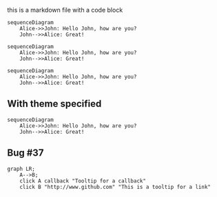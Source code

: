 this is a markdown file
with a code block


```{.mermaid width=100 format=png loc=img}
sequenceDiagram
    Alice->>John: Hello John, how are you?
    John-->>Alice: Great!
```

```{.mermaid width=100 format=png loc=img}
sequenceDiagram
    Alice->>John: Hello John, how are you?
    John-->>Alice: Great!
```

```{.mermaid width=100 format=svg }
sequenceDiagram
    Alice->>John: Hello John, how are you?
    John-->>Alice: Great!
```

With theme specified
---------------------

```{.mermaid width=100 format=svg theme=forest}
sequenceDiagram
    Alice->>John: Hello John, how are you?
    John-->>Alice: Great!
```

Bug #37
-------------------

```{.mermaid}
graph LR;
    A-->B;
    click A callback "Tooltip for a callback"
    click B "http://www.github.com" "This is a tooltip for a link"
```

